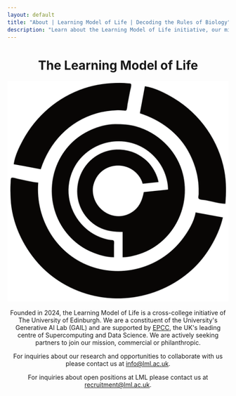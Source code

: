 ```yaml
---
layout: default
title: "About | Learning Model of Life | Decoding the Rules of Biology"
description: "Learn about the Learning Model of Life initiative, our mission to decode the rules of biology, and our interdisciplinary approach combining deep biological expertise with leading AI research."
---
```

<header class="about-content">
    <h1 class="about-title">The Learning Model of Life</h1>
    <div class="about-section">
        <div class="logo-container">
            <img src="/img/logo_black.png" alt="LML Logo" class="lml-logo">
        </div>
        <div class="about-text">
            <p>
                Founded in 2024, the Learning Model of Life is a cross-college initiative of The University of Edinburgh. We are a constituent of the University's Generative AI Lab (GAIL) and are supported by <a href="https://www.epcc.ed.ac.uk">EPCC</a>, the UK's leading centre of Supercomputing and Data Science. We are actively seeking partners to join our mission, commercial or philanthropic.
            </p>
            <p>
                For inquiries about our research and opportunities to collaborate with us please contact us at <a href="mailto:info@lml.ac.uk">info@lml.ac.uk</a>.
            </p>
            <p>
                For inquiries about open positions at LML please contact us at <a href="mailto:recruitment@lml.ac.uk">recruitment@lml.ac.uk</a>.
            </p>
        </div>
    </div>
</header>

